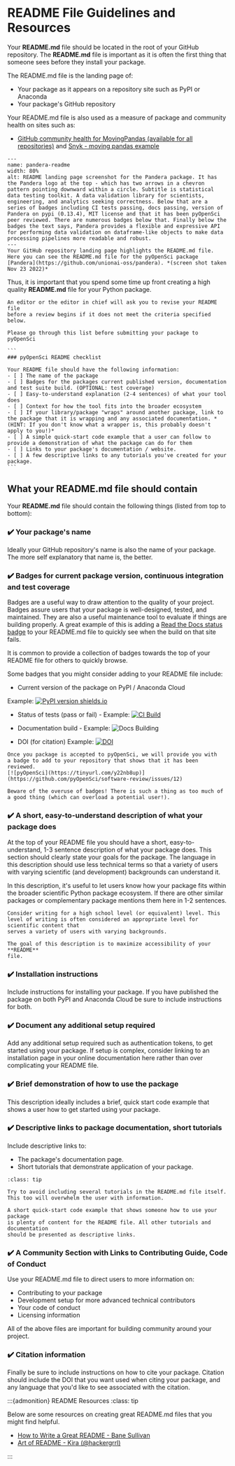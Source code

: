 # README File Guidelines and Resources

Your **README.md** file should be located in the root of your GitHub repository.
The **README.md** file is important as it is often the first thing that someone
sees before they install your package.

The README.md file is the landing page of:

* Your package as it appears on a repository site such as PyPI or Anaconda
* Your package's GitHub repository

Your README.md file is also used as a measure of package and community
health on sites such as:
* [GitHub community health for MovingPandas (available for all repositories)](https://github.com/anitagraser/movingpandas/community) and [Snyk - moving pandas example](https://snyk.io/advisor/python/movingpandas)


```{figure} /images/pandera-python-package-readme-github.png
---
name: pandera-readme
width: 80%
alt: README landing page screenshot for the Pandera package. It has the Pandera logo at the top - which has two arrows in a chevron pattern pointing downward within a circle. Subtitle is statistical data testing toolkit. A data validation library for scientists, engineering, and analytics seeking correctness. Below that are a series of badges including CI tests passing, docs passing, version of Pandera on pypi (0.13.4), MIT license and that it has been pyOpenSci peer reviewed. There are numerous badges below that. Finally below the badges the text says, Pandera provides a flexible and expressive API for performing data validation on dataframe-like objects to make data processing pipelines more readable and robust.
---
Your GitHub repository landing page highlights the README.md file. Here you can see the README.md file for the pyOpenSci package [Pandera](https://github.com/unionai-oss/pandera). *(screen shot taken Nov 23 2022)*
```

Thus, it is important that you spend some time up front creating a high quality
**README.md** file for your Python package.

````{note}
An editor or the editor in chief will ask you to revise your README file
before a review begins if it does not meet the criteria specified below.

Please go through this list before submitting your package to pyOpenSci

```
### pyOpenSci README checklist

Your README file should have the following information:
- [ ] The name of the package
- [ ] Badges for the packages current published version, documentation and test suite build. (OPTIONAL: test coverage)
- [ ] Easy-to-understand explanation (2-4 sentences) of what your tool does
- [ ] Context for how the tool fits into the broader ecosystem
- [ ] If your library/package "wraps" around another package, link to the package that it is wrapping and any associated documentation. *(HINT: If you don't know what a wrapper is, this probably doesn't apply to you!)*
- [ ] A simple quick-start code example that a user can follow to provide a demonstration of what the package can do for them
- [ ] Links to your package's documentation / website.
- [ ] A few descriptive links to any tutorials you've created for your package.
```
````

## What your README.md file should contain

Your **README.md** file should contain the following things (listed from top to bottom):

### ✔️ Your package's name
Ideally your GitHub repository's name is also the name of your package. The more
self explanatory that name is, the better.

###  ✔️ Badges for current package version, continuous integration and test coverage

Badges are a useful way to draw attention to the quality of your project. Badges
assure users that your package is well-designed, tested, and maintained. They
are also a useful maintenance tool to evaluate if things are building properly.
A great example of this is adding a [Read the Docs status badge](https://docs.readthedocs.io/en/stable/badges.html) to your README.md file to quickly
see when the build on that site fails.

It is common to provide a collection of badges towards the top of your
README file for others to quickly browse.

Some badges that you might consider adding to your README file include:

* Current version of the package on PyPI / Anaconda Cloud

Example: [![PyPI version shields.io](https://img.shields.io/pypi/v/pandera.svg)](https://pypi.org/project/pandera/)

* Status of tests (pass or fail) - Example: [![CI Build](https://github.com/pandera-dev/pandera/workflows/CI%20Tests/badge.svg?branch=main)](https://github.com/pandera-dev/pandera/actions?query=workflow%3A%22CI+Tests%22+branch%3Amain)

* Documentation build - Example: ![Docs Building](https://github.com/pyOpenSci/python-package-guide/actions/workflows/build-book.yml/badge.svg)

* DOI (for citation) Example: [![DOI](https://zenodo.org/badge/556814582.svg)](https://zenodo.org/badge/latestdoi/556814582)

```{tip}
Once you package is accepted to pyOpenSci, we will provide you with
a badge to add to your repository that shows that it has been reviewed.
[![pyOpenSci](https://tinyurl.com/y22nb8up)](https://github.com/pyOpenSci/software-review/issues/12)

```


```{caution}
Beware of the overuse of badges! There is such a thing as too much of a good thing (which can overload a potential user!).
```

### ✔️ A short, easy-to-understand description of what your package does

At the top of your README file you should have a short, easy-to-understand, 1-3
sentence description of what your package does. This section should clearly
state your goals for the package. The language in this description should use
less technical terms so that a variety of users with varying scientific (and
development) backgrounds can understand it.

In this description, it's useful to let users know how your package fits within
the broader scientific Python package ecosystem. If there are other similar packages
or complementary package mentions them here in 1-2 sentences.

```{tip}
Consider writing for a high school level (or equivalent) level. This
level of writing is often considered an appropriate level for scientific content that
serves a variety of users with varying backgrounds.

The goal of this description is to maximize accessibility of your **README**
file.
```

### ✔️ Installation instructions

Include instructions for installing your package. If you have published
the package on both PyPI and Anaconda Cloud be sure to include instructions for both.

### ✔️ Document any additional setup required

Add any additional setup required such as authentication tokens, to
get started using your package. If setup is complex, consider linking to an
installation page in your online documentation here rather than over complicating
your README file.

### ✔️ Brief demonstration of how to use the package

This description ideally includes a brief, quick start code
example that shows a user how to get started using your package.

### ✔️ Descriptive links to package documentation, short tutorials

Include descriptive links to:

* The package's documentation page.
* Short tutorials that demonstrate application of your package.

```{admonition} Too Much Of A Good Thing
:class: tip

Try to avoid including several tutorials in the README.md file itself. This too will overwhelm the user with information.

A short quick-start code example that shows someone how to use your package
is plenty of content for the README file. All other tutorials and
documentation
should be presented as descriptive links.
```

### ✔️ A Community Section with Links to Contributing Guide, Code of Conduct

Use your README.md file to direct users to more information on:

* Contributing to your package
* Development setup for more advanced technical contributors
* Your code of conduct
* Licensing information

All of the above files are important for building community around your
project.

### ✔️ Citation information

Finally be sure to include instructions on how to cite your package.
Citation should include the DOI that you want used when citing your package,
and any language that you'd like to see associated with the citation.

:::{admonition} README Resources
:class: tip

Below are some resources on creating great README.md files that you
might find helpful.

* [How to Write a Great README - Bane Sullivan](https://github.com/banesullivan/README)
* [Art of README - Kira (@hackergrrl)](https://github.com/hackergrrl/art-of-readme)

:::
